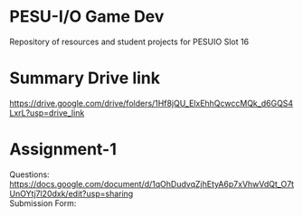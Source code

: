 # PESU-I/O Game Dev
Repository of resources and student projects for PESUIO Slot 16

# Summary Drive link  
https://drive.google.com/drive/folders/1Hf8jQU_ElxEhhQcwccMQk_d6GQS4LxrL?usp=drive_link  

# Assignment-1  
Questions:  
https://docs.google.com/document/d/1qOhDudvqZjhEtyA6p7xVhwVdQt_O7tUnOYtj7l20dxk/edit?usp=sharing  
Submission Form:  
